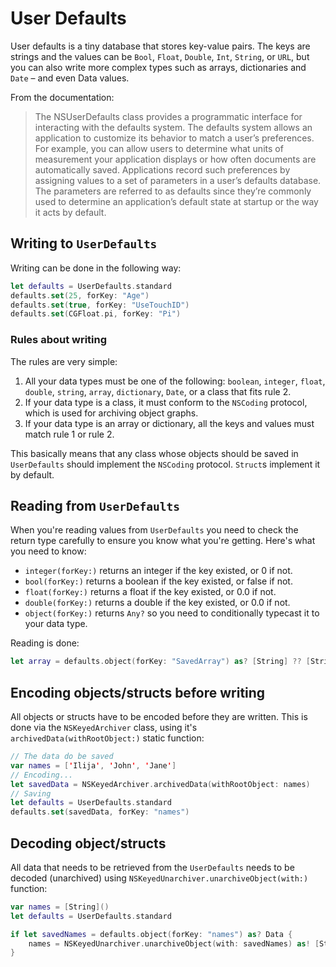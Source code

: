 # User Defaults

User defaults is a tiny database that stores key-value pairs. The keys are strings
and the values can be `Bool`, `Float`, `Double`, `Int`, `String`, or `URL`, but
you can also write more complex types such as arrays, dictionaries and `Date` –
and even Data values.

From the documentation:

> The NSUserDefaults class provides a programmatic interface for interacting
> with the defaults system. The defaults system allows an application to
> customize its behavior to match a user’s preferences. For example, you can
> allow users to determine what units of measurement your application displays
> or how often documents are automatically saved. Applications record such
> preferences by assigning values to a set of parameters in a user’s defaults
> database. The parameters are referred to as defaults since they’re commonly
> used to determine an application’s default state at startup or the way it acts
> by default.

## Writing to `UserDefaults`

Writing can be done in the following way:

```swift
let defaults = UserDefaults.standard
defaults.set(25, forKey: "Age")
defaults.set(true, forKey: "UseTouchID")
defaults.set(CGFloat.pi, forKey: "Pi")
```

### Rules about writing

The rules are very simple:

1. All your data types must be one of the following: `boolean`, `integer`, 
   `float`, `double`, `string`, `array`, `dictionary`, `Date`, or a class that fits rule 2.
2. If your data type is a class, it must conform to the `NSCoding` protocol,
   which is used for archiving object graphs.
3. If your data type is an array or dictionary, all the keys and values must
   match rule 1 or rule 2.

This basically means that any class whose objects should be saved in `UserDefaults`
should implement the `NSCoding` protocol. `Struct`s implement it by default.

## Reading from `UserDefaults`

When you're reading values from `UserDefaults` you need to check the return type
carefully to ensure you know what you're getting. Here's what you need to know:

- `integer(forKey:)` returns an integer if the key existed, or 0 if not.
- `bool(forKey:)` returns a boolean if the key existed, or false if not.
- `float(forKey:)` returns a float if the key existed, or 0.0 if not.
- `double(forKey:)` returns a double if the key existed, or 0.0 if not.
- `object(forKey:)` returns `Any?` so you need to conditionally typecast it to your data type.

Reading is done:

```swift
let array = defaults.object(forKey: "SavedArray") as? [String] ?? [String]()
```

## Encoding objects/structs before writing

All objects or structs have to be encoded before they are written. This is done
via the `NSKeyedArchiver` class, using it's `archivedData(withRootObject:)` static
function:

```swift
// The data do be saved
var names = ['Ilija', 'John', 'Jane']
// Encoding...
let savedData = NSKeyedArchiver.archivedData(withRootObject: names)
// Saving
let defaults = UserDefaults.standard
defaults.set(savedData, forKey: "names")
```

## Decoding object/structs

All data that needs to be retrieved from the `UserDefaults` needs to be
decoded (unarchived) using `NSKeyedUnarchiver.unarchiveObject(with:)` function:

```swift
var names = [String]()
let defaults = UserDefaults.standard

if let savedNames = defaults.object(forKey: "names") as? Data {
    names = NSKeyedUnarchiver.unarchiveObject(with: savedNames) as! [String]
}
```
